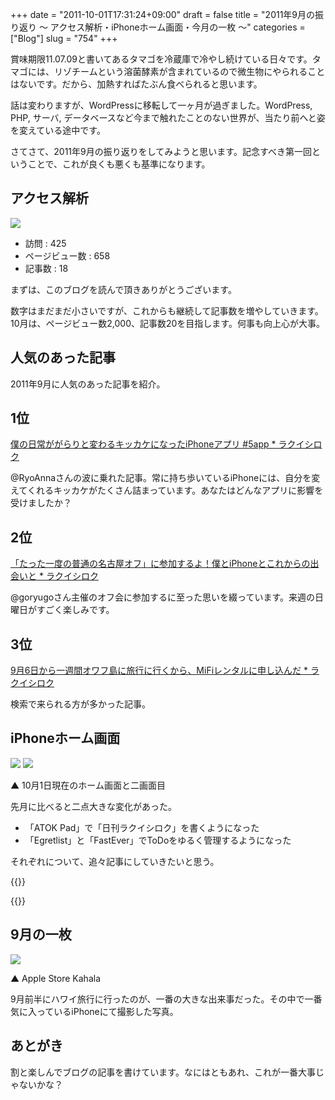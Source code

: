 +++
date = "2011-10-01T17:31:24+09:00"
draft = false
title = "2011年9月の振り返り 〜 アクセス解析・iPhoneホーム画面・今月の一枚 〜"
categories = ["Blog"]
slug = "754"
+++

賞味期限11.07.09と書いてあるタマゴを冷蔵庫で冷やし続けている日々です。タマゴには、リゾチームという溶菌酵素が含まれているので微生物にやられることはないです。だから、加熱すればたぶん食べられると思います。

話は変わりますが、WordPressに移転して一ヶ月が過ぎました。WordPress, PHP, サーバ, データベースなど今まで触れたことのない世界が、当たり前へと姿を変えている途中です。

さてさて、2011年9月の振り返りをしてみようと思います。記念すべき第一回ということで、これが良くも悪くも基準になります。

## アクセス解析

![](/images/2011/10/0754_1.jpg)

* 訪問 : 425
* ページビュー数 : 658
* 記事数 : 18

まずは、このブログを読んで頂きありがとうございます。

数字はまだまだ小さいですが、これからも継続して記事数を増やしていきます。10月は、ページビュー数2,000、記事数20を目指します。何事も向上心が大事。

## 人気のあった記事

2011年9月に人気のあった記事を紹介。

## 1位

[僕の日常ががらりと変わるキッカケになったiPhoneアプリ #5app * ラクイシロク](http://rakuishi.com/iphone/382/)

@RyoAnnaさんの波に乗れた記事。常に持ち歩いているiPhoneには、自分を変えてくれるキッカケがたくさん詰まっています。あなたはどんなアプリに影響を受けましたか？

## 2位

[「たった一度の普通の名古屋オフ」に参加するよ！僕とiPhoneとこれからの出会いと * ラクイシロク](http://rakuishi.com/event/420/)

@goryugoさん主催のオフ会に参加するに至った思いを綴っています。来週の日曜日がすごく楽しみです。

## 3位

[9月6日から一週間オワフ島に旅行に行くから、MiFiレンタルに申し込んだ * ラクイシロク](http://rakuishi.com/travel/59/)

検索で来られる方が多かった記事。

## iPhoneホーム画面

![](/images/2011/10/0754_2.png) ![](/images/2011/10/0754_3.png)

▲ 10月1日現在のホーム画面と二画面目

先月に比べると二点大きな変化があった。

* 「ATOK Pad」で「日刊ラクイシロク」を書くようになった
* 「Egretlist」と「FastEver」でToDoをゆるく管理するようになった

それぞれについて、追々記事にしていきたいと思う。

{{<app id="390360999" title="ATOK Pad 3.0.0（￥1,200）" src="http://a2.mzstatic.com/us/r1000/077/Purple/3e/8d/6e/mzl.wcnerfrh.100x100-75.jpg">}}

{{<app id="363951705" title="Egretlist 1.6.2（￥250）" src="http://a4.mzstatic.com/us/r1000/007/Purple/9d/3f/46/mzi.ibcofpfq.100x100-75.png">}}

## 9月の一枚

![](/images/2011/09/0754_4.jpg)

▲ Apple Store Kahala

9月前半にハワイ旅行に行ったのが、一番の大きな出来事だった。その中で一番気に入っているiPhoneにて撮影した写真。

## あとがき

割と楽しんでブログの記事を書けています。なにはともあれ、これが一番大事じゃないかな？
